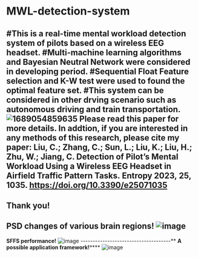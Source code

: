 # MWL-detection-system
#This is a real-time mental workload detection system of pilots based on a wireless EEG headset.
#Multi-machine learning algorithms and Bayesian Neutral Network were considered in developing period.
#Sequential Float Feature selection and K-W test were used to found the optimal feature set.
#This system can be considered in other drving scenario such as autonomous driving and train transportation.
![1689054859635](https://github.com/shuaijibadegithab/MWL-detection-system/assets/103566892/dcdb782a-5f15-44ab-95f4-d20eedaa0654)
Please read this paper for more details. In addtion, if you are interested in any methods of this research, please cite my paper:
Liu, C.; Zhang, C.; Sun, L.; Liu, K.; Liu, H.; Zhu, W.; Jiang, C. Detection of Pilot’s Mental Workload Using a Wireless EEG Headset in Airfield Traffic Pattern Tasks. Entropy 2023, 25, 1035. https://doi.org/10.3390/e25071035
-------------------------------------
Thank you!
-------------------------------------
**PSD changes of various brain regions!**
![image](https://github.com/shuaijibadegithab/MWL-detection-system/assets/103566892/4e8e63d6-0846-4f47-a3da-9c45792ad8aa)
-------------------------------------
**SFFS performance!**
![image](https://github.com/shuaijibadegithab/MWL-detection-system/assets/103566892/7962eeb9-1092-4e2e-a476-e4d45e35cad8)
-------------------------------------**
**A possible application framework!******
![image](https://github.com/shuaijibadegithab/MWL-detection-system/assets/103566892/4cfcf798-8869-4d5f-851e-1b3eedf50b85)
